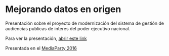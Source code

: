 # Mejorando datos en origen

Presentación sobre el proyecto de modernización del sistema de gestión de audiencias publicas de interes del poder ejecutivo nacional.

Para ver la presentación, [abrir este link](https://gobabiertoar.github.io/mejorando_datos_en_origen)

Presentada en el [MediaParty 2016](https://hackshackersbamediaparty2016.sched.org/event/058ddc4a35eb0d5c1e0bfe69de323447)
